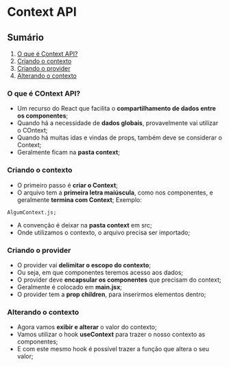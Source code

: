 # Context API

## Sumário

1. [O que é Context API?](#o-que-é-context-api)
2. [Criando o contexto](#criando-o-contexto)
3. [Criando o provider](#criando-o-provider)
4. [Alterando o contexto](#alterando-o-contexto)

### O que é COntext API?

- Um recurso do React que facilita o **compartilhamento de dados entre os componentes**;
- Quando há a necessidade de **dados globais**, provavelmente vai utilizar o COntext;
- Quando há muitas idas e vindas de props, também deve se considerar o Context;
- Geralmente ficam na **pasta context**;

### Criando o contexto

- O primeiro passo é **criar o Context**;
- O arquivo tem a **primeira letra maiúscula**, como nos componentes, e geralmente **termina com Context**;
Exemplo:
```
AlgumContext.js;
```
- A convenção é deixar na **pasta context** em src;
- Onde utilizamos o contexto, o arquivo precisa ser importado;

### Criando o provider

- O provider vai **delimitar o escopo do contexto**;
- Ou seja, em que componentes teremos acesso aos dados;
- O provider deve **encapsular os componentes** que precisam do context;
- Geralmente é colocado em **main.jsx**;
- O provider tem a **prop children**, para inserirmos elementos dentro;

### Alterando o contexto

- Agora vamos **exibir e alterar** o valor do contexto;
- Vamos utilizar o hook **useContext** para trazer o nosso contexto as componentes;
- E com este mesmo hook é possível trazer a função que altera o seu valor;